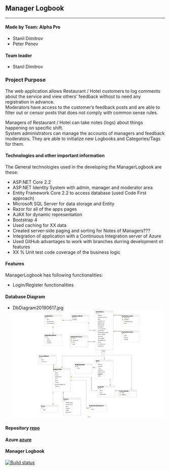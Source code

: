 ## Manager Logbook

----

#### Made by Team: Alpha Pro

- Stanil Dimitrov
- Peter Penev

#### Team leader
- Stanil Dimitrov

### Project Purpose
The web application allows Restaurant / Hotel customers to log comments about the service and view others’ feedback without to need any registration in advance.                    
Moderators have access to the customer’s feedback posts and are able to filter out or censor posts that does not comply with common sense rules.</p> 
Managers of Restaurant / Hotel can take notes (logs) about things happening on specific shift.     
System administrators can manage the accounts of managers and feedback moderators. 
They are able to initialize new Logbooks and Categories/Tags for them.

#### Technologies and other important information

The General technologies used in the developing the ManagerLogbook are these:
  - ASP.NET Core 2.2
  - ASP.NET Identity System with admin, manager and moderator area 
  - Entity Framework Core 2.2 to access database (used Code First approach)
  - Microsoft SQL Server for data storage and Entity 
  - Razor for all of the apps pages
  - AJAX for dynamic representation
  - Bootstrap 4
  - Used caching for XX data 
  - Created server-side paging and sorting for Notes of Managers??? 
  - Integration of application with a Continuous Integration server of Azure
  - Used GitHub advantages to work with branches durring development ot features
  - XX % Unit test code coverage of the business logic
  
#### Features
ManagerLogbook has following functionalities:
  - Login/Register functionalities 


#### Database Diagram

- DbDiagram20190617.jpg ![](DbDiagram20190617.jpg)

#### Repository [repo]
#### Azure [azure]

[repo]: https://github.com/stanildimitrov/managerlogbook
[azure]: https://managerlogbookweb20190615103454223.azurewebsites.net/?fbclid=IwAR2NK81wGZhW-qtoO74LpaSn7eoIISDMKlaWv_QXPqL_mXIdng6zEK6tvlI

#### Manager Logbook
[![Build status](https://dev.azure.com/stanildimitrov/Manager%20Logbook/_apis/build/status/ManagerLogbook%20CI)](https://dev.azure.com/stanildimitrov/Manager%20Logbook/_build/latest?definitionId=2)
